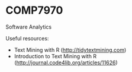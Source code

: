 # COMP7970
Software Analytics

Useful resources:
- Text Mining with R (http://tidytextmining.com)
- Introduction to Text Mining with R (http://journal.code4lib.org/articles/11626)
